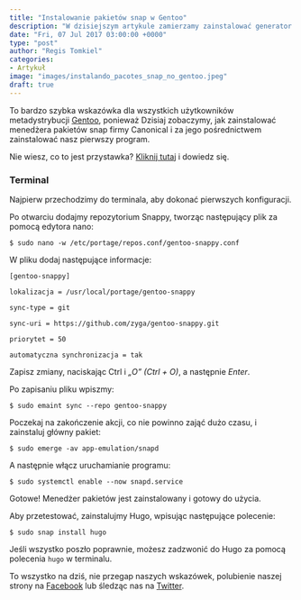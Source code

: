 ```yaml
---
title: "Instalowanie pakietów snap w Gentoo"
description: "W dzisiejszym artykule zamierzamy zainstalować generator stron statycznych Hugo w meta-dystrybucji Gentoo GNU/Linux."
date: "Fri, 07 Jul 2017 03:00:00 +0000"
type: "post"
author: "Regis Tomkiel"
categories: 
- Artykuł
image: "images/instalando_pacotes_snap_no_gentoo.jpeg"
draft: true
---
```


To bardzo szybka wskazówka dla wszystkich użytkowników metadystrybucji [Gentoo](//www.gentoo.org/ "Poznaj Gentoo GNU/Linux"), ponieważ Dzisiaj zobaczymy, jak zainstalować menedżera pakietów snap firmy Canonical i za jego pośrednictwem zainstalować nasz pierwszy program.  

Nie wiesz, co to jest przystawka? [Kliknij tutaj](//blog.doseextra.com/o-que-sao-ubuntu-snaps/ "Co to jest przystawka?") i dowiedz się.


### Terminal


Najpierw przechodzimy do terminala, aby dokonać pierwszych konfiguracji.


Po otwarciu dodajmy repozytorium Snappy, tworząc następujący plik za pomocą edytora nano:


`$ sudo nano -w /etc/portage/repos.conf/gentoo-snappy.conf`


W pliku dodaj następujące informacje:  

`[gentoo-snappy]`  

`lokalizacja = /usr/local/portage/gentoo-snappy`  

`sync-type = git`  

`sync-uri = https://github.com/zyga/gentoo-snappy.git`  

`priorytet = 50`  

`automatyczna synchronizacja = tak`


Zapisz zmiany, naciskając Ctrl i *„O” (Ctrl + O)*, a następnie *Enter*.  

Po zapisaniu pliku wpiszmy:  

`$ sudo emaint sync --repo gentoo-snappy`


Poczekaj na zakończenie akcji, co nie powinno zająć dużo czasu, i zainstaluj główny pakiet:  

`$ sudo emerge -av app-emulation/snapd`


A następnie włącz uruchamianie programu:


`$ sudo systemctl enable --now snapd.service`


Gotowe! Menedżer pakietów jest zainstalowany i gotowy do użycia.  

Aby przetestować, zainstalujmy Hugo, wpisując następujące polecenie:  

`$ sudo snap install hugo`


Jeśli wszystko poszło poprawnie, możesz zadzwonić do Hugo za pomocą polecenia `hugo` w terminalu.


To wszystko na dziś, nie przegap naszych wskazówek, polubienie naszej strony na [Facebook](//facebook.com/doseextra "Obserwuj nas na Facebooku") lub śledząc nas na [Twitter](//twitter.com/sitedoseextra "„Obserwuj").

